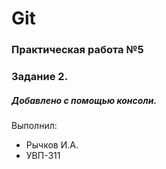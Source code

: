 # Git 
### Практическая работа №5 
### Задание 2. 
##### Добавлено с помощью консоли.

Выполнил: 
* Рычков И.А.
* УВП-311
